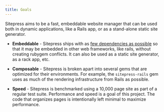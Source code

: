 ```yaml
---
title: Goals
---
```


Sitepress aims to be a fast, embeddable website manager that can be used both in dynamic applications, like a Rails app, or as a stand-alone static site generator.

* **Embeddable** - Sitepress ships with as [few dependencies as possible](https://github.com/sitepress/sitepress/blob/master/sitepress/sitepress.gemspec#L24) so that it may be embedded in other web frameworks, like rails, without creating rubygem conflicts. It can also be used as a static site generator, as a rack app, etc.

* **Composable** - Sitepress is broken apart into several gems that are optimized for their environments. For example, the `sitepress-rails` gem uses as much of the rendering infrastructure from Rails as possible.

* **Speed** - Sitepress is benchmarked using a 10,000 page site as part of a regular test suite. Performance and speed is a goal of this project. The code that organizes pages is intentionally left minimal to maximize performance.
